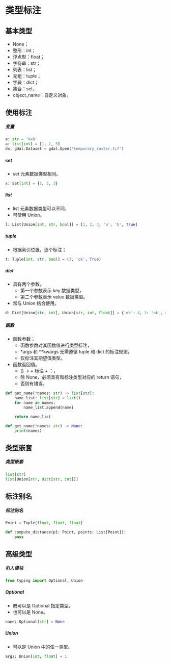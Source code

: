 # 类型标注

## 基本类型

- None；
- 整形：int；
- 浮点型：float；
- 字符串：str；
- 列表：list；
- 元组：tuple；
- 字典：dict；
- 集合：set，
- object_name：自定义对象。

## 使用标注

##### 变量

```python
a: str = 'kxh'
a: list[int] = [1, 2, 3]
ds: gdal.Dataset = gdal.Open('temporary_raster.tif')
```

##### set

- set 元素数据类型相同。

```python
s: Set[int] = {1, 2, 3}
```

##### list

- list 元素数据类型可以不同，
- 可使用 Union。

```python
l: List[Union[int, str, bool]] = [1, 2, 3, 'a', 'b', True]
```

##### tuple

- 根据索引位置，逐个标注；

```python
t: Tuple[int, str, bool] = (3, 'ok', True)
```

##### dict

- 具有两个参数，
  - 第一个参数表示 key 数据类型，
  - 第二个参数表示 value 数据类型。
- 常与 Union 结合使用。

```python
d: Dict[Union[str, int], Union[str, int, float]] = {'ok': 4, 3: 'ok', 4: 3.2}
```

##### 函数

- 函数参数；
  - 函数参数对其函数值进行类型标注，
  - \*args 和 \*\*kwargs 无需遵循 tuple 和 dict 的标注规则，
  - 仅标注其期望值类型。
- 函数返回值。
  - () -> + 标注 + ：，
  - 除 None，必须具有和标注类型对应的 return 语句，
  - 否则有错误。

```python
def get_name(*names: str) -> list[str]:
    name_list: list[str] = list()
    for name in names:
        name_list.append(name)

    return name_list

def get_name(*names: str) -> None:
    print(names)
```

## 类型嵌套

##### 类型嵌套

```python
list[str]
list[Union[str, dict[str, int]]]
```

## 标注别名

##### 标注别名

```python
Point = Tuple[float, float, float]

def compute_distance(p1: Point, points: List[Point]):
    pass
```

## 高级类型

##### 引入模块

```python
from typing import Optional, Union
```

##### Optional

- 既可以是 Optional 指定类型，
- 也可以是 None。

```python
name: Optional[str] = None
```

##### Union

- 可以是 Union 中的任一类型。

```python
args: Union[int, float] = 1
```
